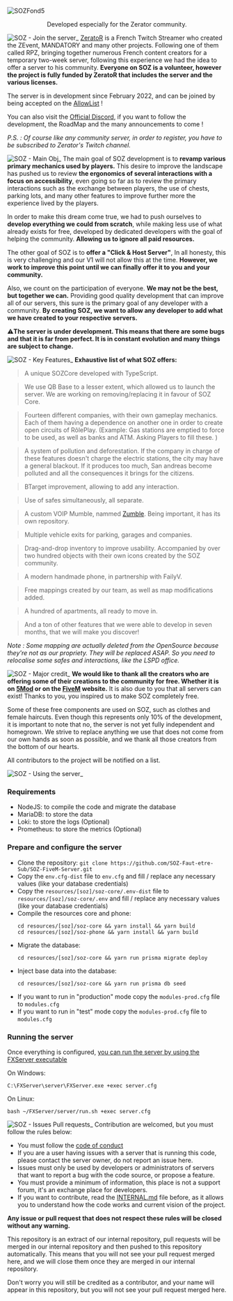![SOZFond5](https://user-images.githubusercontent.com/104008465/206195637-86e4b31b-146c-44b5-b0e9-05b245faeb61.png)

<p align="center">
Developed especially for the Zerator community.
</p>

![SOZ - Join the server_](https://user-images.githubusercontent.com/104008465/206221735-bd60fab7-3d0a-4844-b07f-245ee932adbc.png)
[ZeratoR](https://www.twitch.tv/zerator) is a French Twitch Streamer who created the ZEvent, MANDATORY and many other projects. Following one of them called RPZ, bringing together numerous French content creators for a temporary two-week server, following this experience we had the idea to offer a server to his community. **Everyone on SOZ is a volunteer, however the project is fully funded by ZeratoR that includes the server and the various licenses.**

The server is in development since February 2022, and can be joined by being accepted on the [AllowList](https://soz.zerator.com/) !

You can also visit the [Official Discord](https://discord.gg/soz-pas-soz), if you want to follow the development, the RoadMap and the many announcements to come !

*P.S. : Of course like any community server, in order to register, you have to be subscribed to Zerator's Twitch channel.*

![SOZ - Main Obj_](https://user-images.githubusercontent.com/104008465/206219720-ee131373-9da1-4ae6-90cd-9972f97a54f8.png)
The main goal of SOZ development is to **revamp various primary mechanics used by players.** This desire to improve the landscape has pushed us to review **the ergonomics of several interactions with a focus on accessibility**, even going so far as to review the primary interactions such as the exchange between players, the use of chests, parking lots, and many other features to improve further more the experience lived by the players.

In order to make this dream come true, we had to push ourselves to **develop everything we could from scratch**, while making less use of what already exists for free, developed by dedicated developers with the goal of helping the community. **Allowing us to ignore all paid resources.**

The other goal of SOZ is to **offer a "Click & Host Server"**, In all honesty, this is very challenging and our V1 will not allow this at the time. **However, we work to improve this point until we can finally offer it to you and your community.**

Also, we count on the participation of everyone. **We may not be the best, but together we can.** Providing good quality development that can improve all of our servers, this sure is the primary goal of any developer with a community. **By creating SOZ, we want to allow any developer to add what we have created to your respective servers.**

⚠️**The server is under development. This means that there are some bugs and that it is far from perfect. It is in constant evolution and many things are subject to change.**

![SOZ - Key Features_](https://user-images.githubusercontent.com/104008465/206219700-a8de93a5-8d79-4b03-aba8-fec8d237bcc4.png)
**Exhaustive list of what SOZ offers:**
> A unique SOZCore developed with TypeScript.

> We use QB Base to a lesser extent, which allowed us to launch the server. We are working on removing/replacing it in favour of SOZ Core.

> Fourteen different companies, with their own gameplay mechanics. Each of them having a dependence on another one in order to create open circuits of RôlePlay. (Example: Gas stations are emptied to force to be used, as well as banks and ATM. Asking Players to fill these. )

> A system of pollution and deforestation. If the company in charge of these features doesn't charge the electric stations, the city may have a general blackout. If it produces too much, San andreas become polluted and all the consequences it brings for the citizens.

> BTarget improvement, allowing to add any interaction.

> Use of safes simultaneously, all separate.

> A custom VOIP Mumble, nammed [Zumble](https://github.com/SOZ-Faut-etre-Sub/ZUMBLE). Being important, it has its own repository.

> Multiple vehicle exits for parking, garages and companies.

> Drag-and-drop inventory to improve usability. Accompanied by over two hundred objects with their own icons created by the SOZ community.

> A modern handmade phone, in partnership with FailyV.

> Free mappings created by our team, as well as map modifications added.

> A hundred of apartments, all ready to move in.

> And a ton of other features that we were able to develop in seven months, that we will make you discover!

*Note : Some mapping are actually deleted from the OpenSource because they're not as our propriety. They will be replaced ASAP. So you need to relocalise some safes and interactions, like the LSPD office.*

![SOZ - Major credit_](https://user-images.githubusercontent.com/104008465/206219769-003fa5c9-bf78-4458-9543-fd9b415bfb9d.png)
**We would like to thank all the creators who are offering some of their creations to the community for free. Whether it is on [5Mod](https://fr.gta5-mods.com/) or on the [FiveM](https://forum.cfx.re/c/development/releases/7/l/latest) website.** It is also due to you that all servers can exist! Thanks to you, you inspired us to make SOZ completely free.

Some of these free components are used on SOZ, such as clothes and female haircuts. Even though this represents only 10% of the development, it is important to note that no, the server is not yet fully independent and homegrown. We strive to replace anything we use that does not come from our own hands as soon as possible, and we thank all those creators from the bottom of our hearts.

All contributors to the project will be notified on a list.

![SOZ - Using the server_](https://user-images.githubusercontent.com/104008465/206203151-701a8669-b4dc-479c-978a-8498b8c6129d.png)

### Requirements
 * NodeJS: to compile the code and migrate the database
 * MariaDB: to store the data
 * Loki: to store the logs (Optional)
 * Prometheus: to store the metrics (Optional)

### Prepare and configure the server
 * Clone the repository: `git clone https://github.com/SOZ-Faut-etre-Sub/SOZ-FiveM-Server.git`
 * Copy the `env.cfg-dist` file to `env.cfg` and fill / replace any necessary values (like your database credentials)
 * Copy the `resources/[soz]/soz-core/.env-dist` file to `resources/[soz]/soz-core/.env` and fill / replace any necessary values (like your database credentials)
 * Compile the resources core and phone:
   ```
   cd resources/[soz]/soz-core && yarn install && yarn build
   cd resources/[soz]/soz-phone && yarn install && yarn build
   ```
 * Migrate the database:
   ```
   cd resources/[soz]/soz-core && yarn run prisma migrate deploy
   ```
 * Inject base data into the database:
   ```
   cd resources/[soz]/soz-core && yarn run prisma db seed
   ```
 * If you want to run in "production" mode copy the `modules-prod.cfg` file to `modules.cfg`
 * If you want to run in "test" mode copy the `modules-prod.cfg` file to `modules.cfg`

### Running the server
Once everything is configured, [you can run the server by using the FXServer executable](https://docs.fivem.net/docs/server-manual/setting-up-a-server-vanilla/)

On Windows:
```
C:\FXServer\server\FXServer.exe +exec server.cfg
```

On Linux:
```
bash ~/FXServer/server/run.sh +exec server.cfg
```

![SOZ - Issues   Pull requests_](https://user-images.githubusercontent.com/104008465/206208630-bf79fd74-d6e8-4b67-821d-dd3080306b8e.png)
Contribution are welcomed, but you must follow the rules below:

* You must follow the [code of conduct](CODE_OF_CONDUCT.md)
* If you are a user having issues with a server that is running this code, please contact the server owner, do not report an issue here.
* Issues must only be used by developers or administrators of servers that want to report a bug with the code source, or propose a feature.
* You must provide a minimum of information, this place is not a support forum, it's an exchange place for developers.
* If you want to contribute, read the [INTERNAL.md](INTERNAL.md) file before, as it allows you to understand how the code works and current vision of the project.

**Any issue or pull request that does not respect these rules will be closed without any warning.**

This repository is an extract of our internal repository, pull requests will be merged in our internal repository and then pushed to this repository automatically.
This means that you will not see your pull request merged here, and we will close them once they are merged in our internal repository.

Don't worry you will still be credited as a contributor, and your name will appear in this repository, but you will not see your pull request merged here.
